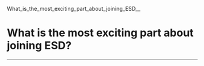 What_is_the_most_exciting_part_about_joining_ESD__



What is the most exciting part about joining ESD?
=================================================

---

